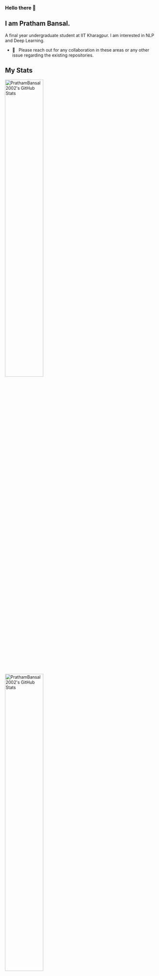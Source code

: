 ### Hello there 👋

## I am Pratham Bansal.
A final year undergraduate student at IIT Kharagpur. I am interested in NLP and Deep Learning.

- 🚀 &nbsp; Please reach out for any collaboration in these areas or any other issue regarding the existing repositories.



## My Stats
<p>
<a href="https://github.com/PrathamBansal2002">
  <img width="50%"src="https://github-readme-stats.vercel.app/api?username=PrathamBansal2002&theme=radical&show_icons=true&hide_border=true&count_private=true" alt="PrathamBansal2002's GitHub Stats">
  <img width="50%" src="https://github-readme-streak-stats.herokuapp.com/?user=PrathamBansal2002&theme=radical&hide_border=true" alt="PrathamBansal2002's GitHub Stats" />
</a>
</p>

## 🛠 &nbsp;Tech 

- 🖥️ &nbsp;
  ![Keras](https://img.shields.io/badge/Keras-%23D00000.svg?style=for-the-badge&logo=Keras&logoColor=white)
  ![Pandas](https://img.shields.io/badge/pandas-%23150458.svg?style=for-the-badge&logo=pandas&logoColor=white)
  ![PyTorch](https://img.shields.io/badge/PyTorch-%23EE4C2C.svg?style=for-the-badge&logo=PyTorch&logoColor=white)
  ![scikit-learn](https://img.shields.io/badge/scikit--learn-%23F7931E.svg?style=for-the-badge&logo=scikit-learn&logoColor=white)
  ![TensorFlow](https://img.shields.io/badge/TensorFlow-%23FF6F00.svg?style=for-the-badge&logo=TensorFlow&logoColor=white)
- 🌐 &nbsp;
  ![Python](https://img.shields.io/badge/python-3670A0?style=for-the-badge&logo=python&logoColor=ffdd54)
  ![C++](https://img.shields.io/badge/c++-%2300599C.svg?style=for-the-badge&logo=c%2B%2B&logoColor=white)
  ![C](https://img.shields.io/badge/c-%2300599C.svg?style=for-the-badge&logo=c&logoColor=white)


##  🤝🏻 &nbsp;Connect with Me

<a href="https://www.linkedin.com/in/pratham-bansal-468237250/" target="_blank"><img src="https://img.shields.io/badge/LinkedIn-%230077B5.svg?&style=flat-square&logo=linkedin&logoColor=white" alt="LinkedIn" style="height: 20px;"></a>
<a href="pratham9835906320@gmail.com" target="_blank"><img src="https://img.shields.io/badge/Gmail-D14836?style=for-the-badge&logo=gmail&logoColor=white" alt="Gmail" style="height: 20px;"></a>


<!--
